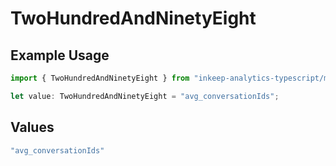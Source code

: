 # TwoHundredAndNinetyEight

## Example Usage

```typescript
import { TwoHundredAndNinetyEight } from "inkeep-analytics-typescript/models/operations";

let value: TwoHundredAndNinetyEight = "avg_conversationIds";
```

## Values

```typescript
"avg_conversationIds"
```